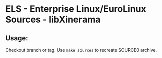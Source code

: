 # ELS - Enterprise Linux/EuroLinux Sources - libXinerama
 
## Usage:
  Checkout branch or tag. Use `make sources` to recreate  SOURCE0 archive.
